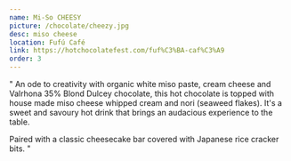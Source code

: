 ```yaml
---
name: Mi-So CHEESY
picture: /chocolate/cheezy.jpg
desc: miso cheese
location: Fufú Café
link: https://hotchocolatefest.com/fuf%C3%BA-caf%C3%A9
order: 3
---
```


"
An ode to creativity with organic white miso paste, cream cheese and Valrhona 35% Blond Dulcey chocolate, this hot chocolate is topped with house made miso cheese whipped cream and nori (seaweed flakes). It's a sweet and savoury hot drink that brings an audacious experience to the table.

Paired with a classic cheesecake bar covered with Japanese rice cracker bits.
"
